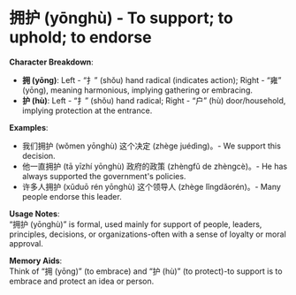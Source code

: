 # **拥护 (yōnghù) - To support; to uphold; to endorse**

**Character Breakdown**:  
- **拥 (yōng)**: Left - “扌” (shǒu) hand radical (indicates action); Right - “雍” (yōng), meaning harmonious, implying gathering or embracing.  
- **护 (hù)**: Left - “扌” (shǒu) hand radical; Right - “户” (hù) door/household, implying protection at the entrance.

**Examples**:  
- 我们拥护 (wǒmen yōnghù) 这个决定 (zhège juédìng)。- We support this decision.  
- 他一直拥护 (tā yīzhí yōnghù) 政府的政策 (zhèngfǔ de zhèngcè)。- He has always supported the government's policies.  
- 许多人拥护 (xǔduō rén yōnghù) 这个领导人 (zhège lǐngdǎorén)。- Many people endorse this leader.

**Usage Notes**:  
“拥护 (yōnghù)” is formal, used mainly for support of people, leaders, principles, decisions, or organizations-often with a sense of loyalty or moral approval.

**Memory Aids**:  
Think of “拥 (yōng)” (to embrace) and “护 (hù)” (to protect)-to support is to embrace and protect an idea or person.
